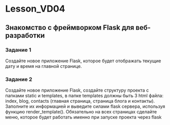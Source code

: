 # Lesson_VD04
<h2> Знакомство с фреймворком Flask для веб-разработки</h2>

<h3>Задание 1</h3>
Создайте новое приложение Flask, которое будет отображать 
текущие дату и время на главной странице.

<h3>Задание 2</h3>
Создайте новое приложение Flask, создайте структуру проекта 
с папками static и templates, в папке templates должны быть 
3 html файла: index, blog, contacts (главная страница, 
страница блога и контакты). Заполните их информацией и 
выведите силами flask сервера, используя функцию 
render_template().
Обязательно на всех страницах сделайте меню, которое будет 
работать именно при запуске проекта через flask